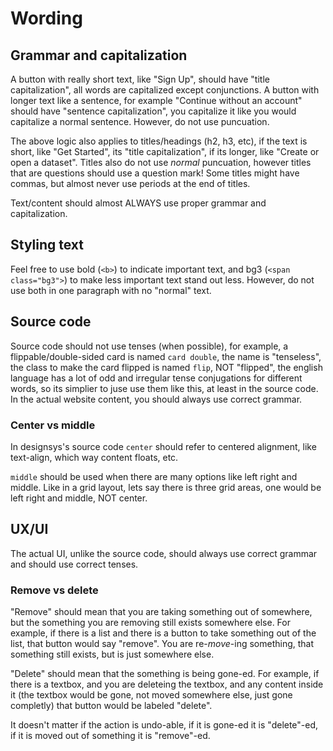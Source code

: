 # Wording

## Grammar and capitalization

A button with really short text, like "Sign Up", should have "title capitalization", all words are capitalized except conjunctions. A button with longer text like a sentence, for example "Continue without an account" should have "sentence capitalization", you capitalize it like you would capitalize a normal sentence. However, do not use puncuation.

The above logic also applies to titles/headings (h2, h3, etc), if the text is short, like "Get Started", its "title capitalization", if its longer, like "Create or open a dataset". Titles also do not use *normal* puncuation, however titles that are questions should use a question mark! Some titles might have commas, but almost never use periods at the end of titles.

Text/content should almost ALWAYS use proper grammar and capitalization.

## Styling text

Feel free to use bold (`<b>`) to indicate important text, and bg3 (`<span class="bg3">`) to make less important text stand out less. However, do not use both in one paragraph with no "normal" text.

## Source code

Source code should not use tenses (when possible), for example, a flippable/double-sided card is named `card double`, the name is "tenseless", the class to make the card flipped is named `flip`, NOT "flipped", the english language has a lot of odd and irregular tense conjugations for different words, so its simplier to juse use them like this, at least in the source code. In the actual website content, you should always use correct grammar.

### Center vs middle

In designsys's source code `center` should refer to centered alignment, like text-align, which way content floats, etc.

`middle` should be used when there are many options like left right and middle. Like in a grid layout, lets say there is three grid areas, one would be left right and middle, NOT center.

## UX/UI

The actual UI, unlike the source code, should always use correct grammar and should use correct tenses.

### Remove vs delete

"Remove" should mean that you are taking something out of somewhere, but the something you are removing still exists somewhere else. For example, if there is a list and there is a button to take something out of the list, that button would say "remove". You are re-*move*-ing something, that something still exists, but is just somewhere else.

"Delete" should mean that the something is being gone-ed. For example, if there is a textbox, and you are deleteing the textbox, and any content inside it (the textbox would be gone, not moved somewhere else, just gone completly) that button would be labeled "delete". 

It doesn't matter if the action is undo-able, if it is gone-ed it is "delete"-ed, if it is moved out of something it is "remove"-ed. 
